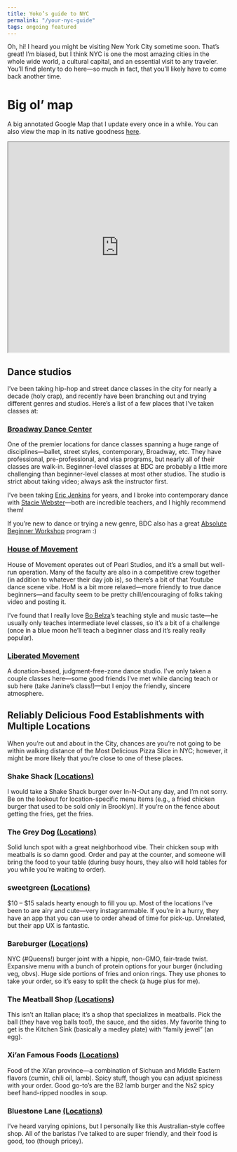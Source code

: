 ```yaml
---
title: Yoko’s guide to NYC
permalink: "/your-nyc-guide"
tags: ongoing featured
---
```


Oh, hi! I heard you might be visiting New York City sometime soon. That’s great! I’m biased, but I think NYC is one the most amazing cities in the whole wide world, a cultural capital, and an essential visit to any traveler. You’ll find plenty to do here—so much in fact, that you’ll likely have to come back another time.

# Big ol’ map

A big annotated Google Map that I update every once in a while. You can also view the map in its native goodness [here](https://drive.google.com/open?id=16FX4JH13RlT1lB_o1_keDbCWHG0&usp=sharing).

<iframe src="https://www.google.com/maps/d/u/0/embed?mid=16FX4JH13RlT1lB_o1_keDbCWHG0" width="100%" height="480"></iframe>

## Dance studios

I’ve been taking hip-hop and street dance classes in the city for nearly a decade (holy crap), and recently have been branching out and trying different genres and studios. Here’s a list of a few places that I’ve taken classes at:

### [Broadway Dance Center](https://broadwaydancecenter.com)

One of the premier locations for dance classes spanning a huge range of disciplines—ballet, street styles, contemporary, Broadway, etc. They have professional, pre-professional, and visa programs, but nearly all of their classes are walk-in. Beginner-level classes at BDC are probably a little more challenging than beginner-level classes at most other studios. The studio is strict about taking video; always ask the instructor first.

I’ve been taking [Eric Jenkins](http://broadwaydancecenter.com/faculty/eric-jenkins) for years, and I broke into contemporary dance with [Stacie Webster](http://broadwaydancecenter.com/faculty/stacie-webster)—both are incredible teachers, and I highly recommend them! 

If you’re new to dance or trying a new genre, BDC also has a great [Absolute Beginner Workshop](http://broadwaydancecenter.com/workshop/absolute-beginner-workshops) program :) 

### [House of Movement](http://www.houseofmovementny.com/)

House of Movement operates out of Pearl Studios, and it’s a small but well-run operation. Many of the faculty are also in a competitive crew together (in addition to whatever their day job is), so there’s a bit of that Youtube dance scene vibe. HoM is a bit more relaxed—more friendly to true dance beginners—and faculty seem to be pretty chill/encouraging of folks taking video and posting it. 

I’ve found that I really love [Bo Belza](https://instagram.com/b0seff)’s teaching style and music taste—he usually only teaches intermediate level classes, so it’s a bit of a challenge (once in a blue moon he’ll teach a beginner class and it’s really really popular). 

### [Liberated Movement](http://liberatedmovement.com/)

A donation-based, judgment-free-zone dance studio. I’ve only taken a couple classes here—some good friends I’ve met while dancing teach or sub here (take Janine’s class!)—but I enjoy the friendly, sincere atmosphere.

## Reliably Delicious Food Establishments with Multiple Locations

When you’re out and about in the City, chances are you’re not going to be within walking distance of the Most Delicious Pizza Slice in NYC; however, it might be more likely that you’re close to one of these places. 


### Shake Shack [(Locations)](https://www.shakeshack.com/locations/)

I would take a Shake Shack burger over In-N-Out any day, and I’m not sorry. Be on the lookout for location-specific menu items (e.g., a fried chicken burger that used to be sold only in Brooklyn). If you’re on the fence about getting the fries, get the fries.

### The Grey Dog [(Locations)](https://thegreydog.com/locations-hours/)

Solid lunch spot with a great neighborhood vibe. Their chicken soup with meatballs is so damn good. Order and pay at the counter, and someone will bring the food to your table (during busy hours, they also will hold tables for you while you’re waiting to order).

### sweetgreen [(Locations)](http://www.sweetgreen.com/locations/)

$10 – $15 salads hearty enough to fill you up. Most of the locations I’ve been to are airy and cute—very instagrammable. If you’re in a hurry, they have an app that you can use to order ahead of time for pick-up. Unrelated, but their app UX is fantastic.

### Bareburger [(Locations)](http://bareburger.com/)

NYC (#Queens!) burger joint with a hippie, non-GMO, fair-trade twist. Expansive menu with a bunch of protein options for your burger (including veg, obvs). Huge side portions of fries and onion rings. They use phones to take your order, so it’s easy to split the check (a huge plus for me).


### The Meatball Shop [(Locations)](http://www.themeatballshop.com/locations/)

This isn’t an Italian place; it’s a shop that specializes in meatballs. Pick the ball (they have veg balls too!), the sauce, and the sides. My favorite thing to get is the Kitchen Sink (basically a medley plate) with “family jewel” (an egg).

### Xi’an Famous Foods [(Locations)](http://xianfoods.com/locations/)

Food of the Xi’an province—a combination of Sichuan and Middle Eastern flavors (cumin, chili oil, lamb). Spicy stuff, though you can adjust spiciness with your order. Good go-to’s are the B2 lamb burger and the Ns2 spicy beef hand-ripped noodles in soup.

### Bluestone Lane [(Locations)](https://www.bluestonelaneny.com/)

I’ve heard varying opinions, but I personally like this Australian-style coffee shop. All of the baristas I’ve talked to are super friendly, and their food is good, too (though pricey).